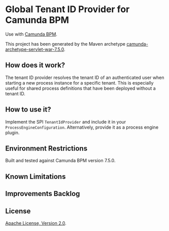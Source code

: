 # Global Tenant ID Provider for Camunda BPM
Use with [Camunda BPM](http://docs.camunda.org).

This project has been generated by the Maven archetype
[camunda-archetype-servlet-war-7.5.0](https://docs.camunda.org/manual/latest/user-guide/process-applications/maven-archetypes/).

## How does it work?

The tenant ID provider resolves the tenant ID of an authenticated user when starting a new process instance for a specific tenant. This is especially useful for shared process definitions that have been deployed without a tenant ID.


## How to use it?

Implement the SPI `TenantIdProvider` and include it in your `ProcessEngineConfiguration`. Alternatively, provide it as a process engine plugin.

## Environment Restrictions
Built and tested against Camunda BPM version 7.5.0.

## Known Limitations

## Improvements Backlog

## License
[Apache License, Version 2.0](http://www.apache.org/licenses/LICENSE-2.0).
